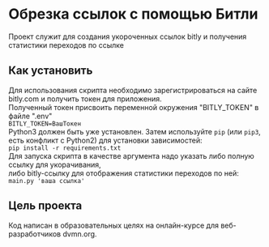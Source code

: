 # Обрезка ссылок с помощью Битли

Проект служит для создания укороченных ссылок bitly и получения статистики переходов по ссылке

## Как установить
Для использования скрипта необходимо зарегистрироваться на сайте bitly.com и получить токен для приложения.  
Полученный токен присвоить переменной окружения "BITLY_TOKEN" в файле ".env"  
`BITLY_TOKEN=ВашТокен`  
Python3 должен быть уже установлен. Затем используйте `pip` (или `pip3`, есть конфликт с Python2) для установки зависимостей:  
`pip install -r requirements.txt`  
Для запуска скрипта в качестве аргумента надо указать либо полную ссылку для укорачивания,  
либо bitly-ссылку для отображения статистики переходов по ней:  
`main.py 'ваша ссылка'`  

## Цель проекта
Код написан в образовательных целях на онлайн-курсе для веб-разработчиков dvmn.org.
 
